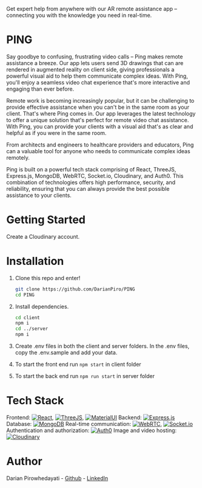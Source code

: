 Get expert help from anywhere with our AR remote assistance app – connecting you with the knowledge you need in real-time.

# PING

Say goodbye to confusing, frustrating video calls – Ping makes remote assistance a breeze. Our app lets users send 3D drawings that can are rendered in augmented reality on client side, giving professionals a powerful visual aid to help them communicate complex ideas. With Ping, you'll enjoy a seamless video chat experience that's more interactive and engaging than ever before.

Remote work is becoming increasingly popular, but it can be challenging to provide effective assistance when you can't be in the same room as your client. That's where Ping comes in. Our app leverages the latest technology to offer a unique solution that's perfect for remote video chat assistance. With Ping, you can provide your clients with a visual aid that's as clear and helpful as if you were in the same room.

From architects and engineers to healthcare providers and educators, Ping can a valuable tool for anyone who needs to communicate complex ideas remotely.

Ping is built on a powerful tech stack comprising of React, ThreeJS, Express.js, MongoDB, WebRTC, Socket.io, Cloudinary, and Auth0. This combination of technologies offers high performance, security, and reliability, ensuring that you can always provide the best possible assistance to your clients.


# Getting Started

Create a Cloudinary account.


# Installation

1. Clone this repo and enter!

   ```bash
   git clone https://github.com/DarianPiro/PING
   cd PING
   ```

2. Install dependencies.

   ```bash
   cd client
   npm i
   cd ../server	
   npm i
   ```

3. Create .env files in both the client and server folders. In the .env files, copy the .env.sample and add your data.

4. To start the front end run ````npm start```` in client folder

5. To start the back end run ````npm run start```` in server folder


# Tech Stack

Frontend: [![React](https://img.shields.io/badge/React-blue?logo=react&logoColor=white)](https://reactjs.org/), [![ThreeJS](https://img.shields.io/badge/ThreeJS-black?logo=three.js&logoColor=white)](https://threejs.org/), [![MaterialUI](https://img.shields.io/badge/MaterialUI-teal?logo=material-ui&logoColor=white)](https://material-ui.com/)
Backend: [![Express.js](https://img.shields.io/badge/Express.js-grey?logo=express&logoColor=white)](https://expressjs.com/)
Database: [![MongoDB](https://img.shields.io/badge/MongoDB-green?logo=mongodb&logoColor=white)](https://www.mongodb.com/)
Real-time communication: [![WebRTC](https://img.shields.io/badge/WebRTC-red?logo=webrtc&logoColor=white)](https://webrtc.org/), [![Socket.io](https://img.shields.io/badge/Socket.io-grey?logo=socket.io&logoColor=white)](https://socket.io/)
Authentication and authorization: [![Auth0](https://img.shields.io/badge/Auth0-orange?logo=auth0&logoColor=white)](https://auth0.com/)
Image and video hosting: [![Cloudinary](https://img.shields.io/badge/Cloudinary-blueviolet?logo=cloudinary&logoColor=white)](https://cloudinary.com/)


# Author

Darian Pirowhedayati - [Github](https://github.com/DarianPiro) - [LinkedIn](https://www.linkedin.com/in/darian-pirowhedayati-3a928a1b6/)